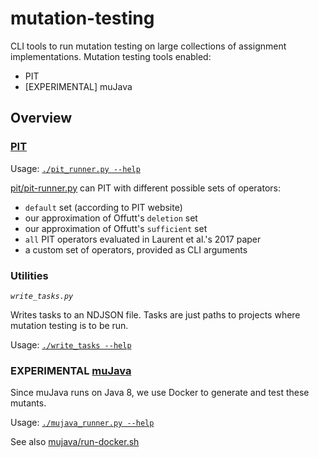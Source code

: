 # mutation-testing

CLI tools to run mutation testing on large collections of assignment implementations. 
Mutation testing tools enabled:
* PIT
* \[EXPERIMENTAL\] muJava

## Overview
### [PIT](https://pitest.org)

Usage: [`./pit_runner.py --help`](pit/pit_runner.py)

[pit/pit-runner.py](pit/pit_runner.py) can PIT with different possible sets of operators:
* `default` set (according to PIT website)
* our approximation of Offutt's `deletion` set 
* our approximation of Offutt's `sufficient` set
* `all` PIT operators evaluated in Laurent et al.'s 2017 paper
* a custom set of operators, provided as CLI arguments

### Utilities

*`write_tasks.py`*

Writes tasks to an NDJSON file.
Tasks are just paths to projects where mutation testing is to be run.

Usage: [`./write_tasks --help`](write_tasks.py)

### **EXPERIMENTAL** [muJava](https://cs.gmu.edu/~offutt/mujava/)
Since muJava runs on Java 8, we use Docker to generate and test these mutants.

Usage: [`./mujava_runner.py --help`](mujava/mujava_runner.py)

See also [mujava/run-docker.sh](mujava/run-docker.sh)

